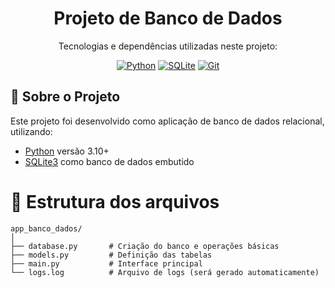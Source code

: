 <h1 align="center">Projeto de Banco de Dados</h1>

<div align="center">
Tecnologias e dependências utilizadas neste projeto:

[![Python](https://img.shields.io/badge/Python-3.10+-blue?style=for-the-badge&logo=python)](https://www.python.org/downloads/)
[![SQLite](https://img.shields.io/badge/SQLite-3.40+-blue?style=for-the-badge&logo=sqlite)](https://www.sqlite.org/index.html)
[![Git](https://img.shields.io/badge/Git-2.40+-blue?style=for-the-badge&logo=git)](https://git-scm.com/)
</div>

## 📑 Sobre o Projeto

Este projeto foi desenvolvido como aplicação de banco de dados relacional, utilizando:

- [Python](https://www.python.org/) versão 3.10+
- [SQLite3](https://www.sqlite.org/index.html) como banco de dados embutido

# 📑 Estrutura dos arquivos

```
app_banco_dados/
│
├── database.py       # Criação do banco e operações básicas
├── models.py         # Definição das tabelas
├── main.py           # Interface principal
└── logs.log          # Arquivo de logs (será gerado automaticamente)
```